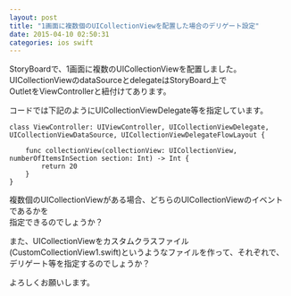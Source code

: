 ```yaml
---
layout: post
title: "1画面に複数個のUICollectionViewを配置した場合のデリゲート設定"
date: 2015-04-10 02:50:31
categories: ios swift
---
```

<p>StoryBoardで、1画面に複数のUICollectionViewを配置しました。<br>
UICollectionViewのdataSourceとdelegateはStoryBoard上で<br>
OutletをViewControllerと紐付けてあります。</p>

<p>コードでは下記のようにUICollectionViewDelegate等を指定しています。</p>

<pre><code>class ViewController: UIViewController, UICollectionViewDelegate, UICollectionViewDataSource, UICollectionViewDelegateFlowLayout {

    func collectionView(collectionView: UICollectionView, numberOfItemsInSection section: Int) -&gt; Int {
        return 20
    }
}
</code></pre>

<p>複数個のUICollectionViewがある場合、どちらのUICollectionViewのイベントであるかを<br>
指定できるのでしょうか？</p>

<p>また、UICollectionViewをカスタムクラスファイル(CustomCollectionView1.swift)というようなファイルを作って、それぞれで、デリゲート等を指定するのでしょうか？</p>

<p>よろしくお願いします。</p>
